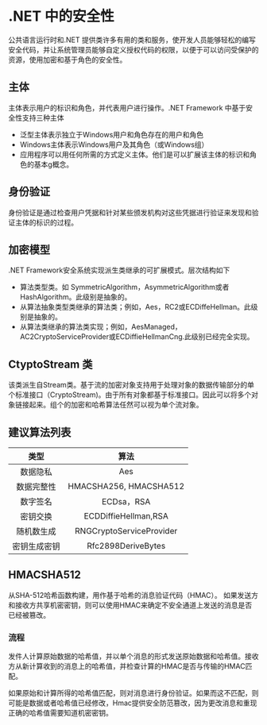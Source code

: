 # .NET 中的安全性

公共语言运行时和.NET 提供类许多有用的类和服务，使开发人员能够轻松的编写安全代码，并让系统管理员能够自定义授权代码的权限，以便于可以访问受保护的资源，使用加密和基于角色的安全性。

## 主体

主体表示用户的标识和角色，并代表用户进行操作。.NET Framework 中基于安全性支持三种主体

* 泛型主体表示独立于Windows用户和角色存在的用户和角色
* Windows主体表示Windows用户及其角色（或Windows组）
* 应用程序可以用任何所需的方式定义主体。他们是可以扩展该主体的标识和角色的基本g概念。
  
## 身份验证

身份验证是通过检查用户凭据和针对某些颁发机构对这些凭据进行验证来发现和验证主体的标识的过程。

## 加密模型

.NET Framework安全系统实现派生类继承的可扩展模式。层次结构如下  

* 算法类型类。如 SymmetricAlgorithm，AsymmetricAlgorithm或者HashAlgorithm。此级别是抽象的。
* 从算法抽象类型类继承的算法类；例如，Aes，RC2或ECDiffeHellman。此级别是抽象的。
* 从算法类继承的算法类实现；例如，AesManaged，AC2CryptoServiceProvider或ECDiffieHellmanCng.此级别已经完全实现。

## CtyptoStream 类

该类派生自Stream类。基于流的加密对象支持用于处理对象的数据传输部分的单个标准接口（CryptoStream)。由于所有对象都基于标准接口。因此可以将多个对象链接起来。组个的加密和哈希算法任然可以视为单个流对象。

## 建议算法列表

| 类型 |   算法     |
| :----: | :------:|
| 数据隐私 | Aes |
| 数据完整性 | HMACSHA256, HMACSHA512 |
| 数字签名 | ECDsa，RSA |
| 密钥交换 | ECDDiffieHellman,RSA |
| 随机数生成 | RNGCryptoServiceProvider |
| 密钥生成密钥 | Rfc2898DeriveBytes |

## HMACSHA512

从SHA-512哈希函数构建，用作基于哈希的消息验证代码（HMAC）。
如果发送方和接收方共享机密密钥，则可以使用HMAC来确定不安全通道上发送的消息是否已经被篡改。

### 流程

发件人计算原始数据的哈希值，并以单个消息的形式发送原始数据和哈希值。接收方从新计算收到的消息上的哈希值，并检查计算的HMAC是否与传输的HMAC匹配。

如果原始和计算所得的哈希值匹配，则对消息进行身份验证。如果而这不匹配，则可能是数据或者哈希值已经修改，Hmac提供安全防范篡改，因为更改消息和重现正确的哈希值需要知道机密密钥。
